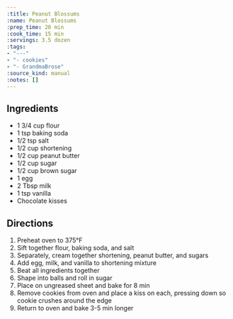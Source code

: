 ```yaml
---
:title: Peanut Blossums
:name: Peanut Blossums
:prep_time: 20 min
:cook_time: 15 min
:servings: 3.5 dozen
:tags:
- "---"
- "- cookies"
- "- GrandmaBrose"
:source_kind: manual
:notes: []
---
```


## Ingredients
- 1 3/4 cup flour
- 1 tsp baking soda
- 1/2 tsp salt
- 1/2 cup shortening
- 1/2 cup peanut butter
- 1/2 cup sugar
- 1/2 cup brown sugar
- 1 egg
- 2 Tbsp milk
- 1 tsp vanilla
- Chocolate kisses


## Directions
1. Preheat oven to 375°F
2. Sift together flour, baking soda, and salt
3. Separately, cream together shortening, peanut butter, and sugars
4. Add egg, milk, and vanilla to shortening mixture
5. Beat all ingredients together
6. Shape into balls and roll in sugar
7. Place on ungreased sheet and bake for 8 min
8. Remove cookies from oven and place a kiss on each, pressing down so cookie crushes around the edge
9. Return to oven and bake 3-5 min longer
